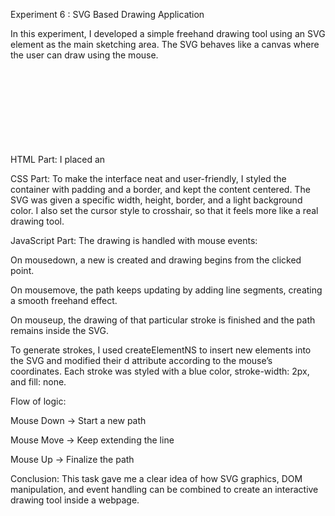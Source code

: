 Experiment 6 : SVG Based Drawing Application

In this experiment, I developed a simple freehand drawing tool using an SVG element as the main sketching area. The SVG behaves like a canvas where the user can draw using the mouse.

HTML Part:
I placed an <svg> element inside a container that serves as the drawing surface. Along with this, I added a heading for the experiment title and wrote my name below it for identification.

CSS Part:
To make the interface neat and user-friendly, I styled the container with padding and a border, and kept the content centered. The SVG was given a specific width, height, border, and a light background color. I also set the cursor style to crosshair, so that it feels more like a real drawing tool.

JavaScript Part:
The drawing is handled with mouse events:

On mousedown, a new <path> is created and drawing begins from the clicked point.

On mousemove, the path keeps updating by adding line segments, creating a smooth freehand effect.

On mouseup, the drawing of that particular stroke is finished and the path remains inside the SVG.

To generate strokes, I used createElementNS to insert new <path> elements into the SVG and modified their d attribute according to the mouse’s coordinates. Each stroke was styled with a blue color, stroke-width: 2px, and fill: none.

Flow of logic:

Mouse Down → Start a new path

Mouse Move → Keep extending the line

Mouse Up → Finalize the path

Conclusion:
This task gave me a clear idea of how SVG graphics, DOM manipulation, and event handling can be combined to create an interactive drawing tool inside a webpage.
